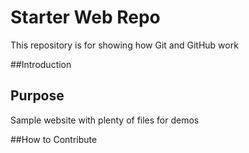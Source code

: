 # Starter Web Repo


This repository is for showing how Git and GitHub work

##Introduction

## Purpose

Sample website with plenty of files for demos

##How to Contribute